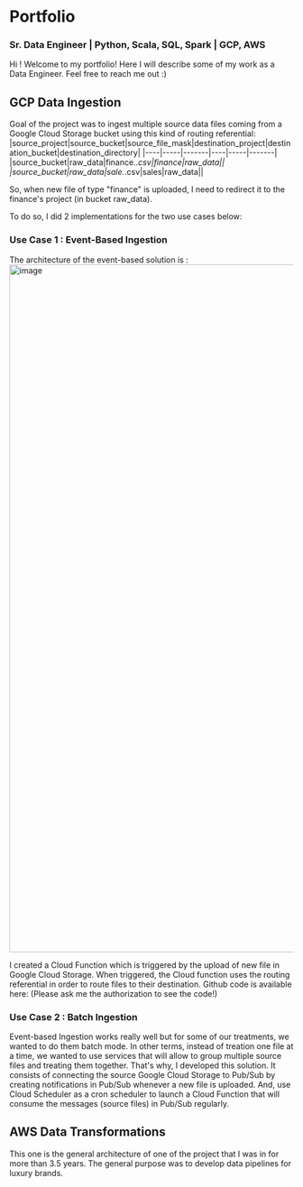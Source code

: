 # Portfolio

### Sr. Data Engineer | Python, Scala, SQL, Spark | GCP, AWS 

Hi ! Welcome to my portfolio!
Here I will describe some of my work as a Data Engineer.
Feel free to reach me out :) 


## GCP Data Ingestion

Goal of the project was to ingest multiple source data files coming from a Google Cloud Storage bucket using this kind of routing referential:
|source_project|source_bucket|source_file_mask|destination_project|destination_bucket|destination_directory|
|----|-----|-------|----|-----|-------|
|source_bucket|raw_data|finance.*.csv|finance|raw_data||
|source_bucket|raw_data|sale.*.csv|sales|raw_data||

So, when new file of type "finance" is uploaded, I need to redirect it to the finance's project (in bucket raw_data).

To do so, I did 2 implementations for the two use cases below:

### Use Case 1 : Event-Based Ingestion

The architecture of the event-based solution is :
<img width="1220" alt="image" src="https://github.com/Bass22/portfolio/assets/29351163/2d3a9082-73c5-4dbb-be2b-aa0fd454c317">

I created a Cloud Function which is triggered by the upload of new file in Google Cloud Storage. When triggered, the Cloud function uses the routing 
referential in order to route files to their destination.
Github code is available here: (Please ask me the authorization to see the code!)

### Use Case 2 : Batch Ingestion

Event-based Ingestion works really well but for some of our treatments, we wanted to do them batch mode. In other terms, instead of treation one file at a time,
we wanted to use services that will allow to group multiple source files and treating them together. That's why, I developed this solution. It consists of connecting
the source Google Cloud Storage to Pub/Sub by creating notifications in Pub/Sub whenever a new file is uploaded. And, use Cloud Scheduler as a cron scheduler to launch 
a Cloud Function that will consume the messages (source files) in Pub/Sub regularly.



## AWS Data Transformations

This one is the general architecture of one of the project that I was in for more than 3.5 years. The general purpose was to develop data pipelines for luxury brands.
